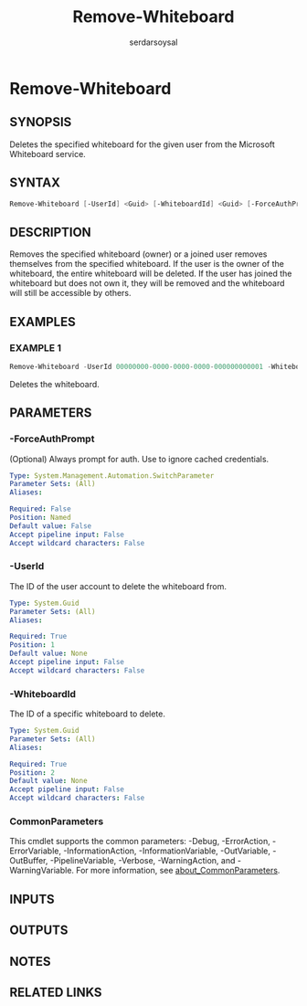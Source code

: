 ﻿---
external help file: WhiteboardAdmin-help.xml
Module Name: WhiteboardAdmin
online version: https://learn.microsoft.com/powershell/module/whiteboard/remove-whiteboard
applicable: Microsoft Whiteboard
title: Remove-Whiteboard
schema: 2.0.0
author: serdarsoysal
ms.author: serdars
ms.reviewer:
---

# Remove-Whiteboard

## SYNOPSIS
Deletes the specified whiteboard for the given user from the Microsoft Whiteboard service.

## SYNTAX

```powershell
Remove-Whiteboard [-UserId] <Guid> [-WhiteboardId] <Guid> [-ForceAuthPrompt] [<CommonParameters>]
```

## DESCRIPTION

Removes the specified whiteboard (owner) or a joined user removes themselves from the specified
whiteboard. If the user is the owner of the whiteboard, the entire whiteboard will be deleted. If
the user has joined the whiteboard but does not own it, they will be removed and the whiteboard will
still be accessible by others.

## EXAMPLES

### EXAMPLE 1

```powershell
Remove-Whiteboard -UserId 00000000-0000-0000-0000-000000000001 -WhiteboardId 00000000-0000-0000-0000-000000000002
```

Deletes the whiteboard.

## PARAMETERS

### -ForceAuthPrompt

(Optional) Always prompt for auth. Use to ignore cached credentials.

```yaml
Type: System.Management.Automation.SwitchParameter
Parameter Sets: (All)
Aliases:

Required: False
Position: Named
Default value: False
Accept pipeline input: False
Accept wildcard characters: False
```

### -UserId

The ID of the user account to delete the whiteboard from.

```yaml
Type: System.Guid
Parameter Sets: (All)
Aliases:

Required: True
Position: 1
Default value: None
Accept pipeline input: False
Accept wildcard characters: False
```

### -WhiteboardId

The ID of a specific whiteboard to delete.

```yaml
Type: System.Guid
Parameter Sets: (All)
Aliases:

Required: True
Position: 2
Default value: None
Accept pipeline input: False
Accept wildcard characters: False
```

### CommonParameters

This cmdlet supports the common parameters: -Debug, -ErrorAction, -ErrorVariable,
-InformationAction, -InformationVariable, -OutVariable, -OutBuffer, -PipelineVariable, -Verbose,
-WarningAction, and -WarningVariable. For more information, see
[about_CommonParameters](https://go.microsoft.com/fwlink/p/?LinkID=113216).

## INPUTS

## OUTPUTS

## NOTES

## RELATED LINKS
